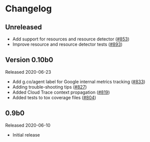 # Changelog

## Unreleased

- Add support for resources and resource detector
  ([#853](https://github.com/open-telemetry/opentelemetry-python/pull/853))
- Improve resource and resource detector tests
  ([#893](https://github.com/open-telemetry/opentelemetry-python/pull/893))

## Version 0.10b0

Released 2020-06-23

- Add g.co/agent label for Google internal metrics tracking
  ([#833](https://github.com/open-telemetry/opentelemetry-python/pull/833))
- Adding trouble-shooting tips
  ([#827](https://github.com/open-telemetry/opentelemetry-python/pull/827))
- Added Cloud Trace context propagation
  ([#819](https://github.com/open-telemetry/opentelemetry-python/pull/819))
- Added tests to tox coverage files
  ([#804](https://github.com/open-telemetry/opentelemetry-python/pull/804))

## 0.9b0

Released 2020-06-10

- Initial release
